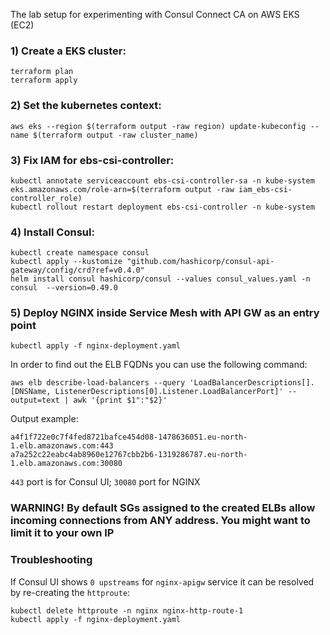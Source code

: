 The lab setup for experimenting with Consul Connect CA on AWS EKS (EC2)

### 1) Create a EKS cluster:
```
terraform plan
terraform apply
```
### 2) Set the kubernetes context:
```
aws eks --region $(terraform output -raw region) update-kubeconfig --name $(terraform output -raw cluster_name)
```
### 3) Fix IAM for ebs-csi-controller:
```
kubectl annotate serviceaccount ebs-csi-controller-sa -n kube-system eks.amazonaws.com/role-arn=$(terraform output -raw iam_ebs-csi-controller_role)
kubectl rollout restart deployment ebs-csi-controller -n kube-system
```
### 4) Install Consul:
```
kubectl create namespace consul
kubectl apply --kustomize "github.com/hashicorp/consul-api-gateway/config/crd?ref=v0.4.0"
helm install consul hashicorp/consul --values consul_values.yaml -n consul  --version=0.49.0
```
### 5) Deploy NGINX inside Service Mesh with API GW as an entry point
```
kubectl apply -f nginx-deployment.yaml 
```

In order to find out the ELB FQDNs you can use the following command:
```
aws elb describe-load-balancers --query 'LoadBalancerDescriptions[].[DNSName, ListenerDescriptions[0].Listener.LoadBalancerPort]' --output=text | awk '{print $1":"$2}'
```
Output example:
```
a4f1f722e0c7f4fed8721bafce454d08-1478636051.eu-north-1.elb.amazonaws.com:443
a7a252c22eabc4ab8960e12767cbb2b6-1319286787.eu-north-1.elb.amazonaws.com:30080
```
```443``` port is for Consul UI; ```30080``` port for NGINX

### WARNING! By default SGs assigned to the created ELBs allow incoming connections from ANY address. You might want to limit it to your own IP

### Troubleshooting

If Consul UI shows ```0 upstreams``` for ```nginx-apigw``` service it can be resolved by re-creating the ```httproute```:
```
kubectl delete httproute -n nginx nginx-http-route-1 
kubectl apply -f nginx-deployment.yaml 
```
